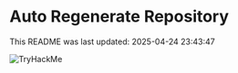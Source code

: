 # Auto Regenerate Repository

This README was last updated: 2025-04-24 23:43:47

 ![TryHackMe](https://tryhackme.com/badge/533634)